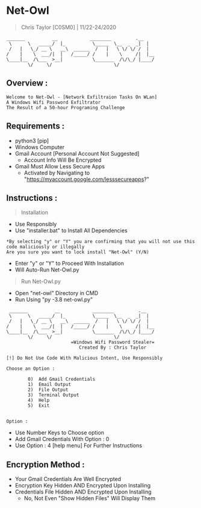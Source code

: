 # Net-Owl
> Chris Taylor [C0SM0] | 11/22-24/2020 

```
_______          __            ________         .__
 \      \   _____/  |_          \_____  \__  _  _|  |  
 /   |   \_/ __ \   __\  ______  /   |   \ \/ \/ /  | 
/    |    \  ___/|  |   /_____/ /    |    \     /|  |__
\____|__  /\___  >__|           \_______  /\/\_/ |____/
        \/     \/                       \/             
```

## Overview :
```
Welcome to Net-Owl - [Network Exfiltraion Tasks On WLan]
A Windows Wifi Password Exfiltrator
The Result of a 50-hour Programing Challenge
```

## Requirements :
- python3 [pip]
- Windows Computer
- Gmail Account [Personal Account Not Suggested]
    - Account Info Will Be Encrypted
- Gmail Must Allow Less Secure Apps 
	- Activated by Navigating to "https://myaccount.google.com/lesssecureapps?"

## Instructions :
> Installation
- Use Responsibly
- Use "installer.bat" to Install All Dependencies
```
*By selecting "y" or "Y" you are confirming that you will not use this code maliciously or illegally
Are you sure you want to lock install "Net-Owl" (Y/N)
```
- Enter "y" or "Y" to Proceed With Installation
- Will Auto-Run Net-Owl.py

> Run Net-Owl.py
- Open "net-owl" Directory in CMD
- Run Using "py -3.8 net-owl.py"
```
 _______          __            ________         .__
 \      \   _____/  |_          \_____  \__  _  _|  |
 /   |   \_/ __ \   __\  ______  /   |   \ \/ \/ /  |
/    |    \  ___/|  |   /_____/ /    |    \     /|  |__
\____|__  /\___  >__|           \_______  /\/\_/ |____/
        \/     \/                       \/
                        =Windows Wifi Password Stealer=
                           Created By : Chris Taylor

[!] Do Not Use Code With Malicious Intent, Use Responsibly

Choose an Option :

        0)  Add Gmail Credentials
        1)  Email Output
        2)  File Output
        3)  Terminal Output
        4)  Help
        5)  Exit


Option :
```
- Use Number Keys to Choose option
- Add Gmail Credentials With Option : 0
- Use Option : 4 [help menu] For Further Instructions

## Encryption Method :
- Your Gmail Credentials Are Well Encrypted
- Encryption Key Hidden AND Encrypted Upon Installing
- Credentials File Hidden AND Encrypted Upon Installing
    - No, Not Even "Show Hidden Files" Will Display Them
